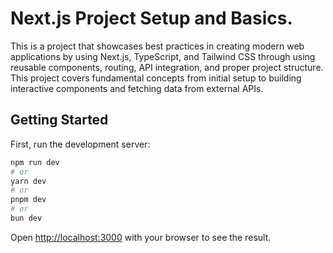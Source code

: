# Next.js Project Setup and Basics.

This is a project that showcases best practices in creating modern web applications by using Next.js, TypeScript, and Tailwind CSS through using reusable components, routing, API integration, and proper project structure. This project covers fundamental concepts from initial setup to building interactive components and fetching data from external APIs.

## Getting Started

First, run the development server:

```bash
npm run dev
# or
yarn dev
# or
pnpm dev
# or
bun dev
```

Open [http://localhost:3000](http://localhost:3000) with your browser to see the result.

